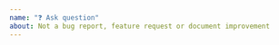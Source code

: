 ```yaml
---
name: "❓ Ask question"
about: Not a bug report, feature request or document improvement
---
```


<!--

Before asking a question, make sure you have:

- Searched existing Stack Overflow questions.
- Googled your question.
- Searched open and closed [GitHub issues](https://github.com/golang-module/carbon/issues?utf8=%E2%9C%93&q=is%3Aissue)
- Read the documentation:
  - [TiDB Readme](https://github.com/golang-module/carbon)
-->
